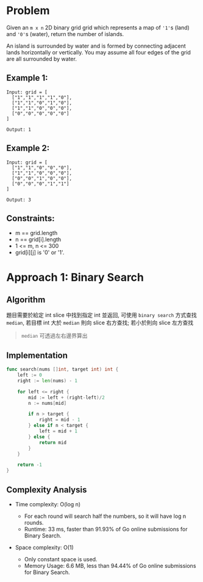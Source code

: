 # Problem

Given an `m x n` 2D binary grid grid which represents a map of `'1'`s (land) and `'0'`s (water), return the number of islands.

An island is surrounded by water and is formed by connecting adjacent lands horizontally or vertically. You may assume all four edges of the grid are all surrounded by water.



## Example 1:
```
Input: grid = [
  ["1","1","1","1","0"],
  ["1","1","0","1","0"],
  ["1","1","0","0","0"],
  ["0","0","0","0","0"]
]

Output: 1
```

## Example 2:

```
Input: grid = [
  ["1","1","0","0","0"],
  ["1","1","0","0","0"],
  ["0","0","1","0","0"],
  ["0","0","0","1","1"]
]

Output: 3
```

## Constraints:

- m == grid.length
- n == grid[i].length
- 1 <= m, n <= 300
- grid[i][j] is '0' or '1'.
  
# Approach 1: Binary Search

## Algorithm

題目需要於給定 int slice 中找到指定 int 並返回, 可使用 `binary search` 方式查找 `median`, 若目標 int 大於 `median` 則向 slice 右方查找; 若小於則向 slice 左方查找

> `median` 可透過左右邊界算出

## Implementation

```go
func search(nums []int, target int) int {
	left := 0
	right := len(nums) - 1

	for left <= right {
		mid := left + (right-left)/2
		n := nums[mid]

		if n > target {
			right = mid - 1
		} else if n < target {
			left = mid + 1
		} else {
			return mid
		}
	}

	return -1
}
```

## Complexity Analysis

- Time complexity: O(log n)

  - For each round will search half the numbers, so it will have log n rounds.
  - Runtime: 33 ms, faster than 91.93% of Go online submissions for Binary Search.

- Space complexity: O(1)

  - Only constant space is used.
  - Memory Usage: 6.6 MB, less than 94.44% of Go online submissions for Binary Search.